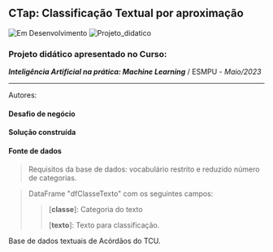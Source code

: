 ## CTap: Classificação Textual por aproximação
![Em Desenvolvimento](http://img.shields.io/static/v1?label=STATUS&message=EM%20DESENVOLVIMENTO&color=blue)
![Projeto_didatico](http://img.shields.io/static/v1?label=FINALIDADE&message=DIDÁTICA&color=green)

### Projeto didático apresentado no Curso:
***Inteligência Artificial na prática: Machine Learning*** / ESMPU - *Maio/2023*

---

Autores:

#### Desafio de negócio

#### Solução construída

#### Fonte de dados

> Requisitos da base de dados: vocabulário restrito e reduzido número de categorias.

> DataFrame "dfClasseTexto" com os seguintes campos:
>> [**classe**]: Categoria do texto
>>
>> [**texto**]: Texto para classificação.

Base de dados textuais de Acórdãos do TCU.


